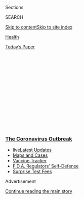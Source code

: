 <div id="app">

<div>

<div>

<div>

<div class="NYTAppHideMasthead css-1q2w90k e1suatyy0">

<div class="section css-ui9rw0 e1suatyy2">

<div class="css-eph4ug er09x8g0">

<div class="css-6n7j50">

</div>

<span class="css-1dv1kvn">Sections</span>

<div class="css-10488qs">

<span class="css-1dv1kvn">SEARCH</span>

</div>

[Skip to content](#site-content)[Skip to site
index](#site-index)

</div>

<div id="masthead-section-label" class="css-1wr3we4 eaxe0e00">

[Health](https://www.nytimes3xbfgragh.onion/section/health)

</div>

<div class="css-10698na e1huz5gh0">

</div>

</div>

<div id="masthead-bar-one" class="section hasLinks css-15hmgas e1csuq9d3">

<div class="css-uqyvli e1csuq9d0">

</div>

<div class="css-1uqjmks e1csuq9d1">

</div>

<div class="css-9e9ivx">

[](https://myaccount.nytimes3xbfgragh.onion/auth/login?response_type=cookie&client_id=vi)

</div>

<div class="css-1bvtpon e1csuq9d2">

[Today’s
Paper](https://www.nytimes3xbfgragh.onion/section/todayspaper)

</div>

</div>

</div>

</div>

<div data-aria-hidden="false">

<div id="site-content" data-role="main">

<div>

<div class="css-1aor85t" style="opacity:0.000000001;z-index:-1;visibility:hidden">

<div class="css-1hqnpie">

<div class="css-epjblv">

<span class="css-17xtcya">[Health](/section/health)</span><span class="css-x15j1o">|</span><span class="css-fwqvlz">C.D.C.
Now Says People Without Covid-19 Symptoms Do Not Need
Testing</span>

</div>

<div class="css-k008qs">

<div class="css-1iwv8en">

<span class="css-18z7m18"></span>

<div>

</div>

</div>

<span class="css-1n6z4y">https://nyti.ms/3jfyQlW</span>

<div class="css-1705lsu">

<div class="css-4xjgmj">

<div class="css-4skfbu" data-role="toolbar" data-aria-label="Social Media Share buttons, Save button, and Comments Panel with current comment count" data-testid="share-tools">

  - 
  - 
  - 
  - 
    
    <div class="css-6n7j50">
    
    </div>

  - 

</div>

</div>

</div>

</div>

</div>

</div>

<div class="css-13pd83m">

<div class="css-l9svim">

### [<span class="css-pa1jbp"><span class="css-1rxm0ex">The Coronavirus</span><span class="css-1rxm0ex"> Outbreak</span></span>](https://www.nytimes3xbfgragh.onion/news-event/coronavirus?name=styln-coronavirus-national&region=TOP_BANNER&block=storyline_menu_recirc&action=click&pgtype=Article&impression_id=794551c0-f4b7-11ea-afc5-9fc35eb33fa0&variant=undefined)

  - <span class="css-1qkutce"><span class="css-12clwdu">live</span>[Latest
    Updates](https://www.nytimes3xbfgragh.onion/2020/09/11/world/covid-19-coronavirus.html?name=styln-coronavirus-national&region=TOP_BANNER&block=storyline_menu_recirc&action=click&pgtype=Article&impression_id=794551c1-f4b7-11ea-afc5-9fc35eb33fa0&variant=undefined)</span>
  - <span class="css-1qkutce">[Maps and
    Cases](https://www.nytimes3xbfgragh.onion/interactive/2020/us/coronavirus-us-cases.html?name=styln-coronavirus-national&region=TOP_BANNER&block=storyline_menu_recirc&action=click&pgtype=Article&impression_id=794551c2-f4b7-11ea-afc5-9fc35eb33fa0&variant=undefined)</span>
  - <span class="css-1qkutce">[Vaccine
    Tracker](https://www.nytimes3xbfgragh.onion/interactive/2020/science/coronavirus-vaccine-tracker.html?name=styln-coronavirus-national&region=TOP_BANNER&block=storyline_menu_recirc&action=click&pgtype=Article&impression_id=794551c3-f4b7-11ea-afc5-9fc35eb33fa0&variant=undefined)</span>
  - <span class="css-1qkutce">[F.D.A. Regulators’
    Self-Defense](https://www.nytimes3xbfgragh.onion/2020/09/10/us/politics/fda-coronavirus-vaccine.html?name=styln-coronavirus-national&region=TOP_BANNER&block=storyline_menu_recirc&action=click&pgtype=Article&impression_id=794551c4-f4b7-11ea-afc5-9fc35eb33fa0&variant=undefined)</span>
  - <span class="css-1qkutce">[Surprise Test
    Fees](https://www.nytimes3xbfgragh.onion/2020/09/09/upshot/coronavirus-surprise-test-fees.html?name=styln-coronavirus-national&region=TOP_BANNER&block=storyline_menu_recirc&action=click&pgtype=Article&impression_id=794551c5-f4b7-11ea-afc5-9fc35eb33fa0&variant=undefined)</span>

</div>

</div>

<div id="top-wrapper" class="css-1sy8kpn">

<div id="top-slug" class="css-l9onyx">

Advertisement

</div>

[Continue reading the main
story](#after-top)

<div class="ad top-wrapper" style="text-align:center;height:100%;display:block;min-height:250px">

<div id="top" class="place-ad" data-position="top" data-size-key="top">

</div>

</div>

<div id="after-top">

</div>

</div>

<div>

<div id="sponsor-wrapper" class="css-1hyfx7x">

<div id="sponsor-slug" class="css-19vbshk">

Supported by

</div>

[Continue reading the main
story](#after-sponsor)

<div id="sponsor" class="ad sponsor-wrapper" style="text-align:center;height:100%;display:block">

</div>

<div id="after-sponsor">

</div>

</div>

<div class="css-186x18t">

</div>

<div class="css-1vkm6nb ehdk2mb0">

# C.D.C. Now Says People Without Covid-19 Symptoms Do Not Need Testing

</div>

The revision prompted confusion and alarm from experts, who called the
move “potentially dangerous.”

<div class="css-79elbk" data-testid="photoviewer-wrapper">

<div class="css-z3e15g" data-testid="photoviewer-wrapper-hidden">

</div>

<div class="css-1a48zt4 ehw59r15" data-testid="photoviewer-children">

![<span class="css-16f3y1r e13ogyst0" data-aria-hidden="true">“If people
are getting exposed, and they’re not getting tested, and they’re not
isolating, that’s a huge problem,” one doctor
said.</span><span class="css-cnj6d5 e1z0qqy90" itemprop="copyrightHolder"><span class="css-1ly73wi e1tej78p0">Credit...</span><span><span>Adriana
Zehbrauskas for The New York
Times</span></span></span>](https://static01.graylady3jvrrxbe.onion/images/2020/08/25/science/25VIRUS-CDC/merlin_175679010_486225f6-ef14-4000-8a97-bfcaa75f3250-articleLarge.jpg?quality=75&auto=webp&disable=upscale)

</div>

</div>

<div class="css-18e8msd">

<div class="css-vp77d3 epjyd6m0">

<div class="css-hus3qt ey68jwv0" data-aria-hidden="true">

[![Katherine J.
Wu](https://static01.graylady3jvrrxbe.onion/images/2020/08/11/reader-center/author-katherine-j-wu/author-katherine-j-wu-thumbLarge.png
"Katherine J. Wu")](https://www.nytimes3xbfgragh.onion/by/katherine-j--wu)

</div>

<div class="css-1baulvz">

By [<span class="css-1baulvz last-byline" itemprop="name">Katherine J.
Wu</span>](https://www.nytimes3xbfgragh.onion/by/katherine-j--wu)

</div>

</div>

  - 
    
    <div class="css-ld3wwf e16638kd2">
    
    Published Aug. 25, 2020Updated Sept. 2,
    2020
    
    </div>

  - 
    
    <div class="css-4xjgmj">
    
    <div class="css-pvvomx" data-role="toolbar" data-aria-label="Social Media Share buttons, Save button, and Comments Panel with current comment count" data-testid="share-tools">
    
      - 
      - 
      - 
      - 
        
        <div class="css-6n7j50">
        
        </div>
    
      - 
    
    </div>
    
    </div>

</div>

</div>

<div class="section meteredContent css-1r7ky0e" name="articleBody" itemprop="articleBody">

<div class="css-1fanzo5 StoryBodyCompanionColumn">

<div class="css-53u6y8">

The Centers for Disease Control and Prevention quietly [modified its
coronavirus testing
guidelines](https://www.cdc.gov/coronavirus/2019-ncov/hcp/testing-overview.html)
this week to exclude people who do not have symptoms of
[Covid-19](https://www.nytimes3xbfgragh.onion/2020/09/02/health/coronavirus-steroids.html)
— even if they have been recently exposed to the virus.

Experts questioned the revision, pointing to the importance of
identifying infections in the small window immediately before the onset
of symptoms, when many individuals appear to be most contagious.

Models suggest that [about half of transmission
events](https://www.nature.com/articles/s41591-020-0869-5) can be traced
back to individuals still in this so-called pre-symptomatic stage,
[before they start to feel
ill](https://www.pnas.org/content/117/30/17513) — if they ever feel sick
at all.

“This is potentially dangerous,” said Dr. Krutika Kuppalli, an
infectious disease physician in Palo Alto, Calif. Restricting testing to
only people with obvious symptoms of Covid-19 means “you’re not looking
for a lot of people who are potential spreaders of disease,” she added.
“I feel like this is going to make things worse.”

</div>

</div>

<div class="css-1fanzo5 StoryBodyCompanionColumn">

<div class="css-53u6y8">

At a moment when experts have almost universally come forward to
encourage more frequent and widespread testing, especially to reach
vulnerable and marginalized sectors of the population, the C.D.C.’s
update appears counterintuitive and “very strange,” said Susan
Butler-Wu, a clinical microbiologist at the Keck School of Medicine of
the University of Southern California.

Just weeks ago, the National Institutes of Health announced the first
round of grant recipients for its [Rapid Acceleration of Diagnostics
program](https://www.nih.gov/research-training/medical-research-initiatives/radx),
or RADx, to scale up coronavirus testing in the coming weeks and months.
On the agency’s RADx website, officials underscore the importance of
prioritizing tests that can “detect people who are asymptomatic.”

A more lax approach to testing, experts said, could delay crucial
treatments, [as well as obscure, or even hasten, the coronavirus’s
spread in the
community](https://www.nytimes3xbfgragh.onion/2020/07/19/health/coronavirus-testing-viral-spread.html).

<div id="NYT_MAIN_CONTENT_1_REGION" class="css-9tf9ac">

<div>

<div id="styln-covid-updates-world" class="section interactive-content interactive-size-medium css-1ftcdic">

<div class="css-17ih8de interactive-body">

<div id="styln-briefing-block" data-asset-id="QXJ0aWNsZTpueXQ6Ly9hcnRpY2xlLzJiYjYwYTJiLTY3NjItNTg3NC1iMGVhLWY4NzRhMjE3NTQyZA==">

<div class="briefing-block-header-section">

# [Latest Updates: The Coronavirus Outbreak](https://www.nytimes3xbfgragh.onion/2020/09/11/world/covid-19-coronavirus.html?action=click&pgtype=Article&state=default&region=MAIN_CONTENT_1&context=storylines_live_updates)

<div class="briefing-block-ts">

Updated 2020-09-12T04:56:54.924Z

</div>

</div>

  - [Fauci cautions the virus could disrupt life in the U.S. until
    ‘maybe even towards the end
    of 2021.’](https://www.nytimes3xbfgragh.onion/2020/09/11/world/covid-19-coronavirus.html?action=click&pgtype=Article&state=default&region=MAIN_CONTENT_1&context=storylines_live_updates#link-dfb8a16)
  - [From Asia to Africa, China promotes its vaccine candidates to win
    friends.](https://www.nytimes3xbfgragh.onion/2020/09/11/world/covid-19-coronavirus.html?action=click&pgtype=Article&state=default&region=MAIN_CONTENT_1&context=storylines_live_updates#link-7104d154)
  - [The other way the virus will kill:
    hunger.](https://www.nytimes3xbfgragh.onion/2020/09/11/world/covid-19-coronavirus.html?action=click&pgtype=Article&state=default&region=MAIN_CONTENT_1&context=storylines_live_updates#link-393ad215)

<div class="briefing-block-footer">

<div class="briefing-block-footer-meta">

[See more
updates](https://www.nytimes3xbfgragh.onion/2020/09/11/world/covid-19-coronavirus.html?action=click&pgtype=Article&state=default&region=MAIN_CONTENT_1&context=storylines_live_updates)

</div>

<div class="briefing-block-briefinglinks">

<span>More live coverage:</span>
[Markets](https://www.nytimes3xbfgragh.onion/live/2020/09/11/business/stock-market-today-coronavirus?action=click&pgtype=Article&state=default&region=MAIN_CONTENT_1&context=storylines_live_updates)

</div>

</div>

</div>

</div>

</div>

</div>

</div>

“I think it’s bizarre,” said Daniel Larremore, a mathematician and
infectious diseases modeler at the University of Colorado Boulder. “Any
move right now to reduce levels of testing by changing guidelines is a
step in the wrong direction.”

Prior iterations of the C.D.C.’s testing guidelines struck a markedly
different tone, explicitly stating that “testing is recommended for all
close contacts” of people infected with the coronavirus, regardless of
symptoms. The agency also specifically emphasized “the potential for
asymptomatic and pre-symptomatic transmission” as an important factor in
the spread of the virus.

</div>

</div>

<div class="css-1fanzo5 StoryBodyCompanionColumn">

<div class="css-53u6y8">

The newest version, which was posted on Monday, amended the agency’s
guidance to say that people who have been in close contact with an
infected individual — typically defined as being within six feet of a
person with the coronavirus and for at least 15 minutes — “do not
necessarily need a test” if they do not have symptoms. Exceptions, the
agency noted, might be made for “vulnerable” individuals, or if health
care providers or state or local public health officials recommend
testing.

<div id="NYT_MAIN_CONTENT_2_REGION" class="css-9tf9ac">

<div>

</div>

</div>

“Wow, that is a walk-back,” Dr. Butler-Wu said. “We’re in the middle of
a pandemic, and that’s a really big change.”

Dr. Butler-Wu said she was concerned that the guidelines would be
misinterpreted as implying that people without symptoms were unable to
pass the coronavirus on to others — a falsehood that experts had been
trying for months to dispel. “If people are getting exposed, and they’re
not getting tested, and they’re not isolating, that’s a huge problem,”
Dr. Kuppalli said.

By the C.D.C.’s own estimates, roughly 40 percent of people infected
with the coronavirus may never go on to develop symptoms, remaining
asymptomatic for the duration of their tenure with the virus. These
numbers are tentative — and ironically can’t be confirmed without more
testing of people who appear entirely healthy.

Although researchers remain unsure how often asymptomatic people
unwittingly transmit the coronavirus, studies have shown that the
silently infected [can carry the virus in high
amounts](https://www.nytimes3xbfgragh.onion/2020/08/06/health/coronavirus-asymptomatic-transmission.html).
The evidence is more clear-cut for pre-symptomatic people, in whom virus
levels tend to peak just before illness sets in — a period when these
individuals [might be mingling with their
peers](https://www.nytimes3xbfgragh.onion/2020/08/07/health/coronavirus-superspreading-contagion.html),
seeding superspreader events. Notably, experts can’t distinguish
asymptomatic people from those who are pre-symptomatic until symptoms do
or don’t appear.

“It seems backward to just ignore pre-symptomatic patients,” Dr.
Butler-Wu said.

David Piegaro, who lives in Trenton, N.J., had sought out several tests
for the coronavirus in recent months, after events like funerals and
those that require travel because of his post in the National Guard. He
never experienced symptoms, and his tests have all been negative,
bringing him peace of mind, especially because he lives with his parents
and grandfather. “I viewed testing as a good thing to do,” he said.
“Asymptomatic people could be spreading the virus, so widespread
testing seems valuable.”

Tracking asymptomatic cases is also important from the perspective of
the infected, Dr. Kuppalli said. Less than a year into this pandemic,
experts still don’t know the full extent of the long-term consequences
of contracting the coronavirus, even if the initial encounter seems
benign.

</div>

</div>

<div class="css-1fanzo5 StoryBodyCompanionColumn">

<div class="css-53u6y8">

The reasons behind the surprise shift in testing recommendations are
unclear. In response to an inquiry from The New York Times, a
representative for the C.D.C. directed the questions to the U.S.
Department of Health and Human Services. An H.H.S. spokesperson said
that asymptomatic testing could still be warranted “when directed by
public health leaders or health care providers,” and noted that testing
decisions should be “based on individual circumstances and the status of
community spread.”

On Twitter, [some people
speculated](https://twitter.com/angie_rasmussen/status/1298003530033147904/retweets/with_comments)
that the Trump administration made the change to try to address
[continuing supply
shortages](https://www.nytimes3xbfgragh.onion/2020/07/23/health/coronavirus-testing-supply-shortage.html),
which have stymied testing efforts in many parts of the country,
stretching turnaround times for results to weeks or more. Many
institutions and companies performing testing have prioritized people
with symptoms in their lineup as a way to expedite the return of results
for those most at risk for falling severely ill.

When asked about this, the H.H.S. spokesperson said that the
modification was not a response to sputtering supply chains. “Testing
capacity has massively expanded, and we are not utilizing the full
capacity that we have developed,” the spokesperson said. “We revised the
guidance to reflect current evidence and the best public health
interventions.”

Poorly timed testing, if conducted infrequently, [could lead to false
positives or false
negatives](https://www.nytimes3xbfgragh.onion/2020/08/09/health/covid-testing.html),
mistaking healthy people as infected or vice versa. That’s a potential
risk if someone gets tested too soon after being exposed to the
coronavirus, Dr. Butler-Wu pointed out.

Even so, anyone with a known exposure should quarantine and consider
seeking a test, Dr. Kuppalli said, adding, “We still need to be
careful.”

</div>

</div>

<div>

</div>

</div>

<div>

</div>

<div>

</div>

<div>

</div>

<div>

<div id="bottom-wrapper" class="css-1ede5it">

<div id="bottom-slug" class="css-l9onyx">

Advertisement

</div>

[Continue reading the main
story](#after-bottom)

<div id="bottom" class="ad bottom-wrapper" style="text-align:center;height:100%;display:block;min-height:90px">

</div>

<div id="after-bottom">

</div>

</div>

</div>

</div>

</div>

## Site Index

<div>

</div>

## Site Information Navigation

  - [© <span>2020</span> <span>The New York Times
    Company</span>](https://help.nytimes3xbfgragh.onion/hc/en-us/articles/115014792127-Copyright-notice)

<!-- end list -->

  - [NYTCo](https://www.nytco.com/)
  - [Contact
    Us](https://help.nytimes3xbfgragh.onion/hc/en-us/articles/115015385887-Contact-Us)
  - [Work with us](https://www.nytco.com/careers/)
  - [Advertise](https://nytmediakit.com/)
  - [T Brand Studio](http://www.tbrandstudio.com/)
  - [Your Ad
    Choices](https://www.nytimes3xbfgragh.onion/privacy/cookie-policy#how-do-i-manage-trackers)
  - [Privacy](https://www.nytimes3xbfgragh.onion/privacy)
  - [Terms of
    Service](https://help.nytimes3xbfgragh.onion/hc/en-us/articles/115014893428-Terms-of-service)
  - [Terms of
    Sale](https://help.nytimes3xbfgragh.onion/hc/en-us/articles/115014893968-Terms-of-sale)
  - [Site
    Map](https://spiderbites.nytimes3xbfgragh.onion)
  - [Help](https://help.nytimes3xbfgragh.onion/hc/en-us)
  - [Subscriptions](https://www.nytimes3xbfgragh.onion/subscription?campaignId=37WXW)

</div>

</div>

</div>

</div>
